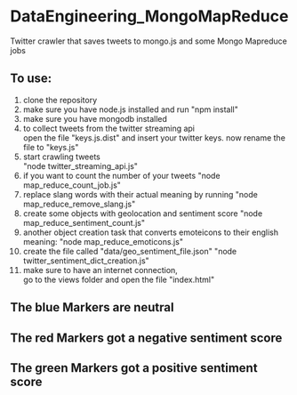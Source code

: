 DataEngineering_MongoMapReduce
==============================
  
Twitter crawler that saves tweets to mongo.js and some Mongo Mapreduce jobs  
  
## To use:  

1. clone the repository  
2. make sure you have node.js installed and run "npm install"
3. make sure you have mongodb installed
4. to collect tweets from the twitter streaming api  
open the file "keys.js.dist" and insert your twitter keys.
now rename the file to "keys.js"  
5. start crawling tweets  
"node twitter_streaming_api.js"
6. if you want to count the number of your tweets
"node map_reduce_count_job.js"
7. replace slang words with their actual meaning by running
"node map_reduce_remove_slang.js"
8. create some objects with geolocation and sentiment score
"node map_reduce_sentiment_count.js"
9. another object creation task that converts emoteicons to 
their english meaning:
"node map_reduce_emoticons.js"
10. create the file called "data/geo_sentiment_file.json"
"node twitter_sentiment_dict_creation.js"
11. make sure to have an internet connection,    
go to the views folder and open the file "index.html"

## The blue Markers are neutral
## The red Markers got a negative sentiment score
## The green Markers got a positive sentiment score